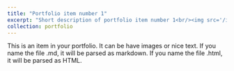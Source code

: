 ```yaml
---
title: "Portfolio item number 1"
excerpt: "Short description of portfolio item number 1<br/><img src='/images/library.JPG'>"
collection: portfolio
---
```


This is an item in your portfolio. It can be have images or nice text. If you name the file .md, it will be parsed as markdown. If you name the file .html, it will be parsed as HTML. 
